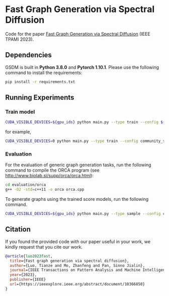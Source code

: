 # Fast Graph Generation via Spectral Diffusion

Code for the paper [Fast Graph Generation via Spectral Diffusion](https://ieeexplore.ieee.org/abstract/document/10366850) (IEEE TPAMI 2023).

## Dependencies

GSDM is built in **Python 3.8.0** and **Pytorch 1.10.1**. Please use the following command to install the requirements:

```sh
pip install -r requirements.txt
```

## Running Experiments


### Train model

```sh
CUDA_VISIBLE_DEVICES=${gpu_ids} python main.py --type train --config ${train_config}
```

for example, 

```sh
CUDA_VISIBLE_DEVICES=0 python main.py --type train --config community_small
```

### Evaluation

For the evaluation of generic graph generation tasks, run the following command to compile the ORCA program (see http://www.biolab.si/supp/orca/orca.html):

```sh
cd evaluation/orca 
g++ -O2 -std=c++11 -o orca orca.cpp
```

To generate graphs using the trained score models, run the following command.

```sh
CUDA_VISIBLE_DEVICES=${gpu_ids} python main.py --type sample --config community_small
```


## Citation

If you found the provided code with our paper useful in your work, we kindly request that you cite our work.

```BibTex
@article{luo2023fast,
  title={Fast graph generation via spectral diffusion},
  author={Luo, Tianze and Mo, Zhanfeng and Pan, Sinno Jialin},
  journal={IEEE Transactions on Pattern Analysis and Machine Intelligence},
  year={2023},
  publisher={IEEE}
  url={https://ieeexplore.ieee.org/abstract/document/10366850}
}
```